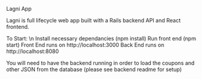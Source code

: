 Lagni App

Lagni is full lifecycle web app built with a Rails backend API and React frontend.


To Start: \n
Install necessary dependancies (npm install)
Run front end (npm start)
Front End runs on http://localhost:3000
Back End runs on http://localhost:8080

You will need to have the backend running in order to load the coupons and other JSON from the database
(please see backend readme for setup)
